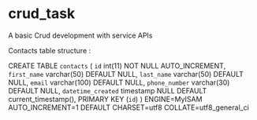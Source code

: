 # crud_task
A basic Crud development with service APIs

Contacts table structure : 

CREATE TABLE `contacts` (
  `id` int(11) NOT NULL AUTO_INCREMENT,
  `first_name` varchar(50) DEFAULT NULL,
  `last_name` varchar(50) DEFAULT NULL,
  `email` varchar(100) DEFAULT NULL,
  `phone_number` varchar(30) DEFAULT NULL,
  `datetime_created` timestamp NULL DEFAULT current_timestamp(),
  PRIMARY KEY (`id`)
) ENGINE=MyISAM AUTO_INCREMENT=1 DEFAULT CHARSET=utf8 COLLATE=utf8_general_ci

